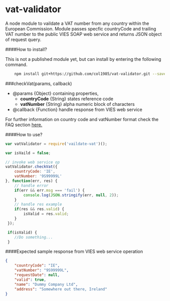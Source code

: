vat-validator
====

A node module to vaildate a VAT number from any country within the European Commission. Module passes specfic countryCode and trailing VAT number to the public VIES SOAP web service and returns JSON object of request query.

####How to install?

This is not a published module yet, but can install by entering the following command.

```bash
    npm install git+https://github.com/col1985/vat-validator.git --save
``` 
###checkVat(params, callback)
    
+ @params {Object} containing properties, 
    + **countryCode** {String} states reference code  
    + **vatNumber** {String} alpha numeric block of characters
+ @callback {Function} handle response from VIES web service

For further information on country code and vatNumber format check the FAQ section [here.](http://ec.europa.eu/taxation_customs/vies/faq.html)

####How to use?

```javascript
var vatValidator = require('vaildate-vat')();

var isVaild = false;

// invoke web service op
vatValidator.checkVat({
    countryCode: 'IE',
    vatNumber: '9S99999L'
}, function(err, res) {
    // handle error
    if(err && err.msg === 'fail') {
        console.log(JSON.stringify(err, null, 2));
    }
    // handle res example
    if(res && res.valid) {
        isValid = res.valid;
    }    
 });

 if(isValid) {
    //Do something...
 }
```

####Expected sample response from VIES web service operation

```json
{
    "countryCode": "IE",
    "vatNumber": "9S99999L",
    "requestDate": null,
    "valid": true,
    "name": "Dummy Company Ltd",
    "address": "Somewhere out there, Ireland"
}
```